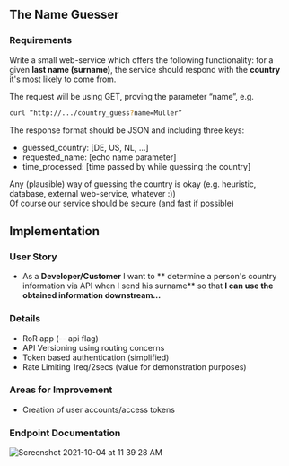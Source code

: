 ## The Name Guesser

### Requirements
Write a small web-service which offers the following functionality: for a given **last name
(surname)**, the service should respond with the **country** it's most likely to come from.

The request will be using GET, proving the parameter “name”, e.g.
 ```sh  
 curl “http://.../country_guess?name=Müller”   
 ```
The response format should be JSON and including three keys:
- guessed_country: [DE, US, NL, ...]
- requested_name: [echo name parameter]
- time_processed: [time passed by while guessing the country]

Any (plausible) way of guessing the country is okay (e.g. heuristic, database, external
web-service, whatever :)) \
Of course our service should be secure (and fast if possible)
## Implementation

### User Story
- As a **Developer/Customer**
  I want to ** determine a person's country information via API when I send his surname**
  so that **I can use the obtained information downstream...**

### Details
- RoR app (-- api flag)
- API Versioning using routing concerns
- Token based authentication (simplified)
- Rate Limiting 1req/2secs (value for demonstration purposes)

### Areas for Improvement
- Creation of user accounts/access tokens

### Endpoint Documentation

![Screenshot 2021-10-04 at 11 39 28 AM](https://user-images.githubusercontent.com/12958182/135820168-f5a580c6-35cb-467f-8f5e-fdd9f51bf0c1.png)




